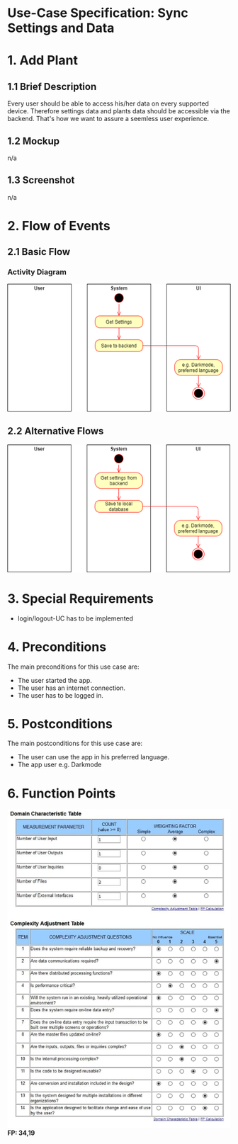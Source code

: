 # Use-Case Specification: Sync Settings and Data

# 1. Add Plant

## 1.1 Brief Description
Every user should be able to access his/her data on every supported device. Therefore settings data and plants data should be accessible via the backend. That's how we want to assure a seemless user experience.

## 1.2 Mockup
n/a

## 1.3 Screenshot
n/a


# 2. Flow of Events

## 2.1 Basic Flow

### Activity Diagram
![Activity Diagram](./uc-sync-settings.png)

## 2.2 Alternative Flows
![Alternate Activity Diagram](./uc-sync-settings-alternative.png)

# 3. Special Requirements
- login/logout-UC has to be implemented

# 4. Preconditions
The main preconditions for this use case are:

 - The user started the app.
 - The user has an internet connection.
 - The user has to be logged in.

# 5. Postconditions

The main postconditions for this use case are:

 - The user can use the app in his preferred language.
 - The app user e.g. Darkmode

# 6. Function Points
![](../assets/fp-sync-settings.jpg)
\
**FP: 34,19** 